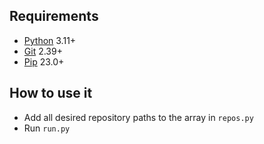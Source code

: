 ## Requirements
- [Python](https://www.python.org/downloads/)  3.11+
- [Git](https://git-scm.com/downloads) 2.39+
- [Pip](https://pip.pypa.io/en/latest/installation/) 23.0+

## How to use it
- Add all desired repository paths to the array in `repos.py`
- Run `run.py`
